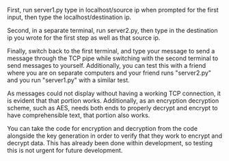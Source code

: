 First, run server1.py type in localhost/source ip when prompted for the first input,  then type the localhost/destination ip.

Second, in a separate terminal, run server2.py, then type in the destination ip you wrote for the first step as well as that source ip. 

Finally, switch back to the first terminal, and type your message to send a message through the TCP pipe while switching with the second terminal to send messages to yourself. Additionally, you can test this with a friend where you are on separate computers and your friend runs "server2.py" and you run "server1.py" with a similar test.

As messages could not display without having a working TCP connection, it is evident that that portion works. Additionally, as an encryption decryption scheme, such as AES, needs both ends to properly decrypt and encrypt to have comprehensible text, that portion also works.

You can take the code for encryption and decryption from the code alongside the key generation in order to verify that they work to encrypt and decrypt data. This has already been done within development, so testing this is not urgent for future development.
